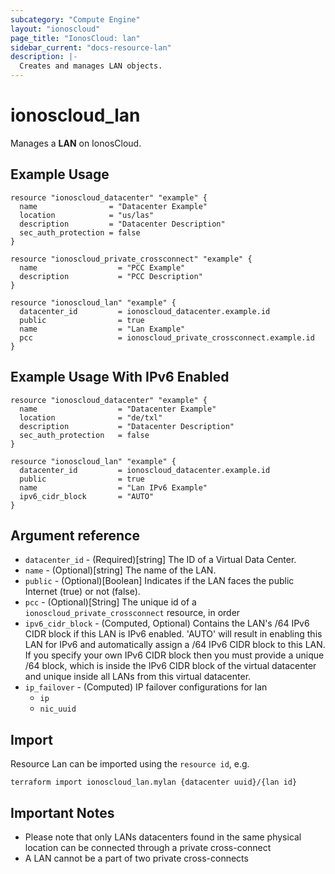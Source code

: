 ```yaml
---
subcategory: "Compute Engine"
layout: "ionoscloud"
page_title: "IonosCloud: lan"
sidebar_current: "docs-resource-lan"
description: |-
  Creates and manages LAN objects.
---
```


# ionoscloud\_lan

Manages a **LAN** on IonosCloud.

## Example Usage

```hcl
resource "ionoscloud_datacenter" "example" {
  name                = "Datacenter Example"
  location            = "us/las"
  description         = "Datacenter Description"
  sec_auth_protection = false
}

resource "ionoscloud_private_crossconnect" "example" {
  name                  = "PCC Example"
  description           = "PCC Description"
}

resource "ionoscloud_lan" "example" {
  datacenter_id         = ionoscloud_datacenter.example.id
  public                = true
  name                  = "Lan Example"
  pcc                   = ionoscloud_private_crossconnect.example.id
}
```

## Example Usage With IPv6 Enabled

```hcl
resource "ionoscloud_datacenter" "example" {
  name                  = "Datacenter Example"
  location              = "de/txl"
  description           = "Datacenter Description"
  sec_auth_protection   = false
}

resource "ionoscloud_lan" "example" {
  datacenter_id         = ionoscloud_datacenter.example.id
  public                = true
  name                  = "Lan IPv6 Example"
  ipv6_cidr_block       = "AUTO"
}
```

## Argument reference

* `datacenter_id` - (Required)[string] The ID of a Virtual Data Center.
* `name` - (Optional)[string] The name of the LAN.
* `public` - (Optional)[Boolean] Indicates if the LAN faces the public Internet (true) or not (false).
* `pcc` - (Optional)[String] The unique id of a `ionoscloud_private_crossconnect` resource, in order
* `ipv6_cidr_block` - (Computed, Optional) Contains the LAN's /64 IPv6 CIDR block if this LAN is IPv6 enabled. 'AUTO' will result in enabling this LAN for IPv6 and automatically assign a /64 IPv6 CIDR block to this LAN. If you specify your own IPv6 CIDR block then you must provide a unique /64 block, which is inside the IPv6 CIDR block of the virtual datacenter and unique inside all LANs from this virtual datacenter.
* `ip_failover` - (Computed) IP failover configurations for lan
  * `ip`
  * `nic_uuid`
  
## Import

Resource Lan can be imported using the `resource id`, e.g.

```shell
terraform import ionoscloud_lan.mylan {datacenter uuid}/{lan id}
```

## Important Notes

- Please note that only LANs datacenters found in the same physical location can be connected through a private cross-connect
- A LAN cannot be a part of two private cross-connects